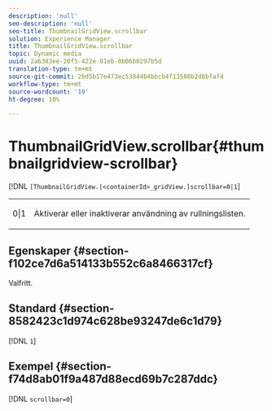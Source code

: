 ```yaml
---
description: 'null'
seo-description: 'null'
seo-title: ThumbnailGridView.scrollbar
solution: Experience Manager
title: ThumbnailGridView.scrollbar
topic: Dynamic media
uuid: 2a6383ee-20f5-422e-81eb-0b06b0297b5d
translation-type: tm+mt
source-git-commit: 2bd5b17e473ec53844b4bbcb4f13580b2d6bfaf4
workflow-type: tm+mt
source-wordcount: '19'
ht-degree: 10%

---
```



# ThumbnailGridView.scrollbar{#thumbnailgridview-scrollbar}

[!DNL `[ThumbnailGridView.|<containerId>_gridView.]scrollbar=0|1`]

<table id="table_70E6FDB62C2C4DBBB26BEBAD37A181AD"> 
 <tbody> 
  <tr> 
   <td> <p> <span class="codeph"> 0|1</span> </p> </td> 
   <td> <p> Aktiverar eller inaktiverar användning av rullningslisten. </p> </td> 
  </tr> 
 </tbody> 
</table>

## Egenskaper {#section-f102ce7d6a514133b552c6a8466317cf}

Valfritt.

## Standard {#section-8582423c1d974c628be93247de6c1d79}

[!DNL `1`]

## Exempel {#section-f74d8ab01f9a487d88ecd69b7c287ddc}

[!DNL `scrollbar=0`]

